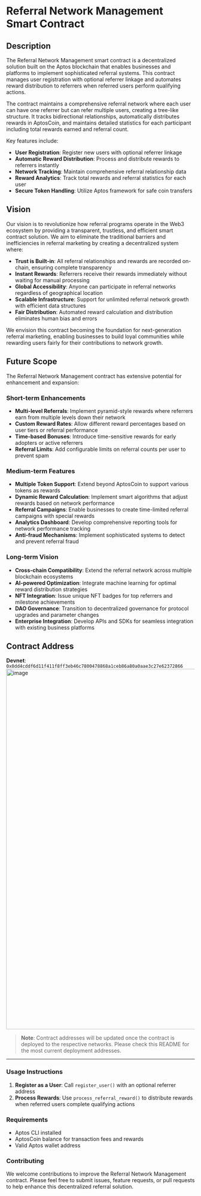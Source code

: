 # Referral Network Management Smart Contract

## Description

The Referral Network Management smart contract is a decentralized solution built on the Aptos blockchain that enables businesses and platforms to implement sophisticated referral systems. This contract manages user registration with optional referrer linkage and automates reward distribution to referrers when referred users perform qualifying actions.

The contract maintains a comprehensive referral network where each user can have one referrer but can refer multiple users, creating a tree-like structure. It tracks bidirectional relationships, automatically distributes rewards in AptosCoin, and maintains detailed statistics for each participant including total rewards earned and referral count.

Key features include:
- **User Registration**: Register new users with optional referrer linkage
- **Automatic Reward Distribution**: Process and distribute rewards to referrers instantly
- **Network Tracking**: Maintain comprehensive referral relationship data
- **Reward Analytics**: Track total rewards and referral statistics for each user
- **Secure Token Handling**: Utilize Aptos framework for safe coin transfers

## Vision

Our vision is to revolutionize how referral programs operate in the Web3 ecosystem by providing a transparent, trustless, and efficient smart contract solution. We aim to eliminate the traditional barriers and inefficiencies in referral marketing by creating a decentralized system where:

- **Trust is Built-in**: All referral relationships and rewards are recorded on-chain, ensuring complete transparency
- **Instant Rewards**: Referrers receive their rewards immediately without waiting for manual processing
- **Global Accessibility**: Anyone can participate in referral networks regardless of geographical location
- **Scalable Infrastructure**: Support for unlimited referral network growth with efficient data structures
- **Fair Distribution**: Automated reward calculation and distribution eliminates human bias and errors

We envision this contract becoming the foundation for next-generation referral marketing, enabling businesses to build loyal communities while rewarding users fairly for their contributions to network growth.

## Future Scope

The Referral Network Management contract has extensive potential for enhancement and expansion:

### Short-term Enhancements
- **Multi-level Referrals**: Implement pyramid-style rewards where referrers earn from multiple levels down their network
- **Custom Reward Rates**: Allow different reward percentages based on user tiers or referral performance
- **Time-based Bonuses**: Introduce time-sensitive rewards for early adopters or active referrers
- **Referral Limits**: Add configurable limits on referral counts per user to prevent spam

### Medium-term Features
- **Multiple Token Support**: Extend beyond AptosCoin to support various tokens as rewards
- **Dynamic Reward Calculation**: Implement smart algorithms that adjust rewards based on network performance
- **Referral Campaigns**: Enable businesses to create time-limited referral campaigns with special rewards
- **Analytics Dashboard**: Develop comprehensive reporting tools for network performance tracking
- **Anti-fraud Mechanisms**: Implement sophisticated systems to detect and prevent referral fraud

### Long-term Vision
- **Cross-chain Compatibility**: Extend the referral network across multiple blockchain ecosystems
- **AI-powered Optimization**: Integrate machine learning for optimal reward distribution strategies
- **NFT Integration**: Issue unique NFT badges for top referrers and milestone achievements
- **DAO Governance**: Transition to decentralized governance for protocol upgrades and parameter changes
- **Enterprise Integration**: Develop APIs and SDKs for seamless integration with existing business platforms

## Contract Address

**Devnet**: `0x0dd4cddf6d11f411f8ff3eb46c7800478868a1ceb86a80a0aae3c27e62372866`
<img width="1905" height="962" alt="image" src="https://github.com/user-attachments/assets/40d66ea7-8b99-48ee-a070-333289df7888" />


> **Note**: Contract addresses will be updated once the contract is deployed to the respective networks. Please check this README for the most current deployment addresses.

---

### Usage Instructions

1. **Register as a User**: Call `register_user()` with an optional referrer address
2. **Process Rewards**: Use `process_referral_reward()` to distribute rewards when referred users complete qualifying actions

### Requirements

- Aptos CLI installed
- AptosCoin balance for transaction fees and rewards
- Valid Aptos wallet address

### Contributing

We welcome contributions to improve the Referral Network Management contract. Please feel free to submit issues, feature requests, or pull requests to help enhance this decentralized referral solution.
